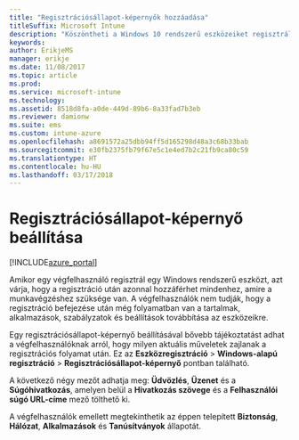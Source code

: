 ```yaml
---
title: "Regisztrációsállapot-képernyők hozzáadása"
titleSuffix: Microsoft Intune
description: "Köszöntheti a Windows 10 rendszerű eszközeiket regisztráló felhasználókat."
keywords: 
author: ErikjeMS
manager: erikje
ms.date: 11/08/2017
ms.topic: article
ms.prod: 
ms.service: microsoft-intune
ms.technology: 
ms.assetid: 8518d8fa-a0de-449d-89b6-8a33fad7b3eb
ms.reviewer: damionw
ms.suite: ems
ms.custom: intune-azure
ms.openlocfilehash: a8691572a25dbb94ff5d165298d48a3c68b33bab
ms.sourcegitcommit: e30fb2375fb79f67e5c1e4ed7b2c21fb9ca80c59
ms.translationtype: HT
ms.contentlocale: hu-HU
ms.lasthandoff: 03/17/2018
---
```

# <a name="set-up-an-enrollment-status-screen"></a>Regisztrációsállapot-képernyő beállítása

[!INCLUDE[azure_portal](./includes/azure_portal.md)]

Amikor egy végfelhasználó regisztrál egy Windows rendszerű eszközt, azt várja, hogy a regisztráció után azonnal hozzáférhet mindenhez, amire a munkavégzéshez szüksége van. A végfelhasználók nem tudják, hogy a regisztráció befejezése után még folyamatban van a tartalmak, alkalmazások, szabályzatok és beállítások továbbítása az eszközeikre.

Egy regisztrációsállapot-képernyő beállításával bővebb tájékoztatást adhat a végfelhasználóknak arról, hogy milyen aktuális műveletek zajlanak a regisztrációs folyamat után. Ez az **Eszközregisztráció** > **Windows-alapú regisztráció** > **Regisztrációsállapot-képernyő** pontban található.

A következő négy mezőt adhatja meg: **Üdvözlés**, **Üzenet** és a **Súgóhivatkozás**, amelyen belül a **Hivatkozás szövege** és a **Felhasználói súgó URL-címe** mező tölthető ki.

A végfelhasználók emellett megtekinthetik az éppen telepített **Biztonság**, **Hálózat**, **Alkalmazások** és **Tanúsítványok** állapotát.
